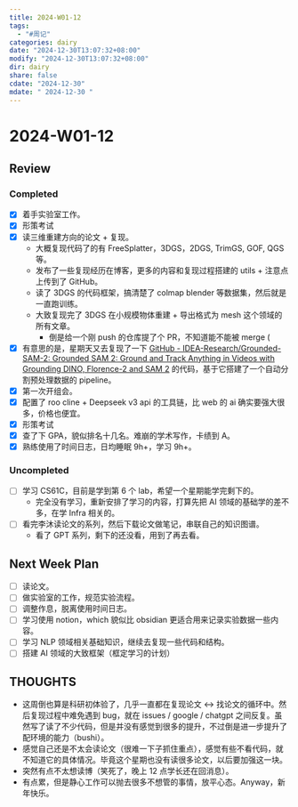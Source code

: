 ```yaml
---
title: 2024-W01-12
tags:
  - "#周记"
categories: dairy
date: "2024-12-30T13:07:32+08:00"
modify: "2024-12-30T13:07:32+08:00"
dir: dairy
share: false
cdate: "2024-12-30"
mdate: " 2024-12-30 "
---
```


# 2024-W01-12

## Review

### Completed

- [x] 着手实验室工作。
- [x] 形策考试
- [x] 读三维重建方向的论文 + 复现。
	- 大概复现代码了的有 FreeSplatter，3DGS，2DGS, TrimGS, GOF, QGS 等。
	- 发布了一些复现经历在博客，更多的内容和复现过程搭建的 utils + 注意点上传到了 GitHub。
	- 读了 3DGS 的代码框架，搞清楚了 colmap blender 等数据集，然后就是一直跑训练。
	- 大致复现完了 3DGS 在小规模物体重建 + 导出格式为 mesh 这个领域的所有文章。
		- 倒是给一个刚 push 的仓库提了个 PR，不知道能不能被 merge (
- [x] 有意思的是，星期天又去复现了一下 [GitHub - IDEA-Research/Grounded-SAM-2: Grounded SAM 2: Ground and Track Anything in Videos with Grounding DINO, Florence-2 and SAM 2](https://github.com/IDEA-Research/Grounded-SAM-2) 的代码，基于它搭建了一个自动分割预处理数据的 pipeline。
- [x] 第一次开组会。
- [x] 配置了 roo cline + Deepseek v3 api 的工具链，比 web 的 ai 确实要强大很多，价格也便宜。
- [x] 形策考试
- [x] 查了下 GPA，貌似排名十几名。难崩的学术写作，卡绩到 A。
- [x] 熟练使用了时间日志，日均睡眠 9h+，学习 9h+。

### Uncompleted

- [ ] 学习 CS61C，目前是学到第 6 个 lab，希望一个星期能学完剩下的。
	- 完全没有学习，重新安排了学习的内容，打算先把 AI 领域的基础学的差不多，在学 Infra 相关的。
- [ ] 看完李沐读论文的系列，然后下载论文做笔记，串联自己的知识图谱。
	- 看了 GPT 系列，剩下的还没看，用到了再去看。

## Next Week Plan

- [ ] 读论文。
- [ ] 做实验室的工作，规范实验流程。
- [ ] 调整作息，脱离使用时间日志。
- [ ] 学习使用 notion，which 貌似比 obsidian 更适合用来记录实验数据一些内容。
- [ ] 学习 NLP 领域相关基础知识，继续去复现一些代码和结构。
- [ ] 搭建 AI 领域的大致框架（框定学习的计划）

## THOUGHTS

- 这周倒也算是科研初体验了，几乎一直都在复现论文 <-> 找论文的循环中。然后复现过程中难免遇到 bug，就在 issues / google / chatgpt 之间反复。虽然写了读了不少代码，但是并没有感觉到很多的提升，不过倒是进一步提升了配环境的能力（bushi）。
- 感觉自己还是不太会读论文（很难一下子抓住重点），感觉有些不看代码，就不知道它的具体情况。毕竟这个星期也没有读很多论文，以后要加强这一块。
- 突然有点不太想读博（笑死了，晚上 12 点学长还在回消息）。
- 有点累，但是静心工作可以抛去很多不想管的事情，放平心态。Anyway，新年快乐。
